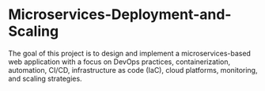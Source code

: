 # Microservices-Deployment-and-Scaling
The goal of this project is to design and implement a microservices-based web application with a focus on DevOps practices, containerization, automation, CI/CD, infrastructure as code (IaC), cloud platforms, monitoring, and scaling strategies.
